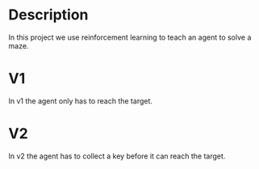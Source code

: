 # Description
In this project we use reinforcement learning to teach an agent to solve a maze.

# V1
In v1 the agent only has to reach the target.

# V2
In v2 the agent has to collect a key before it can reach the target.